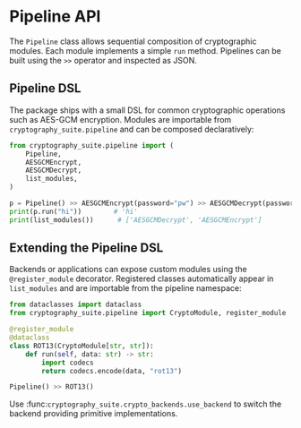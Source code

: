 # Pipeline API

The `Pipeline` class allows sequential composition of cryptographic modules. Each
module implements a simple `run` method. Pipelines can be built using the `>>`
operator and inspected as JSON.

## Pipeline DSL

The package ships with a small DSL for common cryptographic operations such as
AES-GCM encryption. Modules are importable from
`cryptography_suite.pipeline` and can be composed declaratively:

```python
from cryptography_suite.pipeline import (
    Pipeline,
    AESGCMEncrypt,
    AESGCMDecrypt,
    list_modules,
)

p = Pipeline() >> AESGCMEncrypt(password="pw") >> AESGCMDecrypt(password="pw")
print(p.run("hi"))        # 'hi'
print(list_modules())      # ['AESGCMDecrypt', 'AESGCMEncrypt']
```

## Extending the Pipeline DSL

Backends or applications can expose custom modules using the
`@register_module` decorator. Registered classes automatically appear in
`list_modules` and are importable from the pipeline namespace:

```python
from dataclasses import dataclass
from cryptography_suite.pipeline import CryptoModule, register_module

@register_module
@dataclass
class ROT13(CryptoModule[str, str]):
    def run(self, data: str) -> str:
        import codecs
        return codecs.encode(data, "rot13")

Pipeline() >> ROT13()
```

Use :func:`cryptography_suite.crypto_backends.use_backend` to switch the
backend providing primitive implementations.
